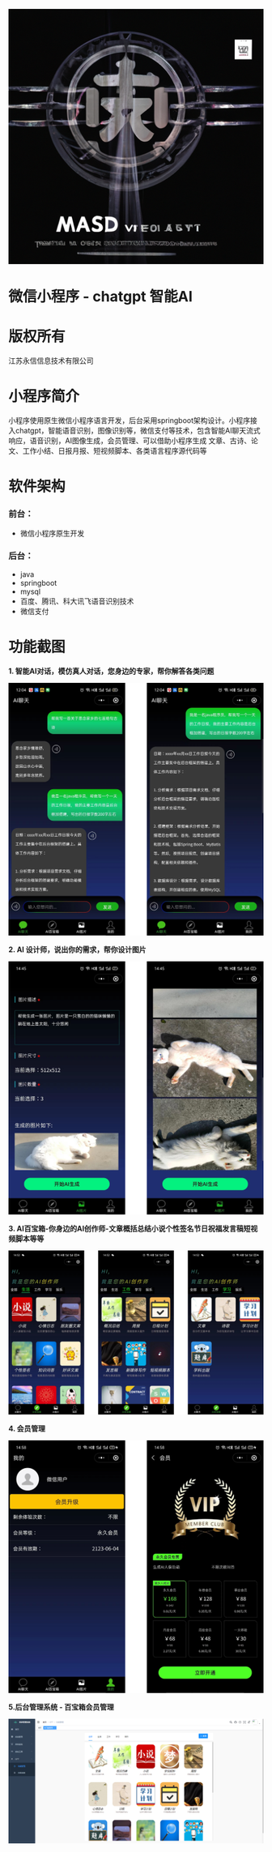 ![输入图片说明](readMeImage/img-JhElcwg4AGUfgrnMAQEffx0C.png)
# 微信小程序 - chatgpt 智能AI
# 版权所有
江苏永信信息技术有限公司 
# 小程序简介
小程序使用原生微信小程序语言开发，后台采用springboot架构设计。小程序接入chatgpt，智能语音识别，图像识别等，微信支付等技术，包含智能AI聊天流式响应，语音识别，AI图像生成，会员管理、可以借助小程序生成 文章、古诗、论文、工作小结、日报月报、短视频脚本、各类语言程序源代码等
# 软件架构
###   前台：
- 微信小程序原生开发 
###   后台：
- java
- springboot
- mysql
- 百度、腾讯、科大讯飞语音识别技术
- 微信支付
# 功能截图

 **1. 智能AI对话，模仿真人对话，您身边的专家，帮你解答各类问题** 

![输入图片说明](readMeImage/userlmn_65de7a94b80853a692008c105f0013f5.png)

 **2. AI 设计师，说出你的需求，帮你设计图片** 

![输入图片说明](readMeImage/userlmn_6df5320a9d9687bc25223e8d368fa576.png)

 **3. AI百宝箱-你身边的AI创作师-文章概括总结小说个性签名节日祝福发言稿短视频脚本等等** 

![输入图片说明](readMeImage/userlmn_47c1340c0cea1a95568d3314483950e5.png)

 **4. 会员管理** 

![输入图片说明](readMeImage/userlmn_5cc6700ff7ea82362695a2ecb2e87707.png)

 **5.后台管理系统 - 百宝箱会员管理** 

![输入图片说明](readMeImage/1689059614749.png)


